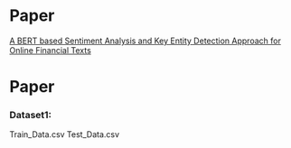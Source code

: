 # Paper
[A BERT based Sentiment Analysis and Key Entity Detection Approach for Online Financial Texts](https://arxiv.org/abs/2001.05326)
# Paper
### Dataset1:
Train_Data.csv
Test_Data.csv
